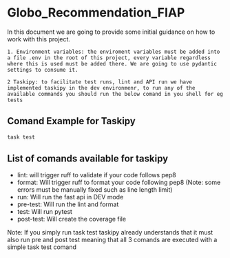 # Globo_Recommendation_FIAP

In this document we are going to provide some initial guidance on how to work with this project.

    1. Environment variables: the enviroment variables must be added into a file .env in the root of this project, every variable regardless where this is used must be added there. We are going to use pydantic settings to consume it.

    2 Taskipy: to facilitate test runs, lint and API run we have implemented taskipy in the dev environmenr, to run any of the available commands you should run the below comand in you shell for eg tests

## Comand Example for Taskipy
```bash
task test
```

## List of comands available for taskipy

* lint: will trigger ruff to validate if your code follows pep8
* format: Will trigger ruff to format your code following pep8 (Note: some errors must be manually fixed such as line length limit) 
* run: Will run the fast api in DEV mode
* pre-test: Will run the lint and format
* test: Will run pytest
* post-test: Will create the coverage file

Note: If you simply run task test taskipy already understands that it must also run pre and post test meaning that all 3 comands are executed with a simple task test comand


